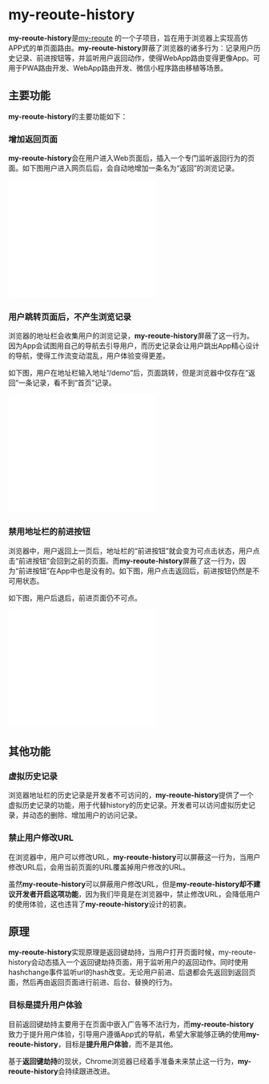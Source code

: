
# my-reoute-history

**my-reoute-history**是[my-reoute](https://github.com/laden666666 "") 的一个子项目，旨在用于浏览器上实现高仿APP式的单页面路由。**my-reoute-history**屏蔽了浏览器的诸多行为：记录用户历史记录、前进按钮等，并监听用户返回动作，使得WebApp路由变得更像App。可用于PWA路由开发、WebApp路由开发、微信小程序路由移植等场景。


## 主要功能

**my-reoute-history**的主要功能如下：


### 增加返回页面

**my-reoute-history**会在用户进入Web页面后，插入一个专门监听返回行为的页面。如下图用户进入网页后后，会自动地增加一条名为“返回”的浏览记录。

![Alt](./doc-jsx/GIF.gif)


### 用户跳转页面后，不产生浏览记录

浏览器的地址栏会收集用户的浏览记录，**my-reoute-history**屏蔽了这一行为。因为App会试图用自己的导航去引导用户，而历史记录会让用户跳出App精心设计的导航，使得工作流变动混乱，用户体验变得更差。


如下图，用户在地址栏输入地址“/demo”后，页面跳转，但是浏览器中仅存在“返回”一条记录，看不到“首页”记录。

![Alt](./doc-jsx/GIF2.gif)


### 禁用地址栏的前进按钮

浏览器中，用户返回上一页后，地址栏的“前进按钮”就会变为可点击状态，用户点击“前进按钮”会回到之前的页面。而**my-reoute-history**屏蔽了这一行为，因为“前进按钮”在App中也是没有的。如下图，用户点击返回后，前进按钮仍然是不可用状态。


如下图，用户后退后，前进页面仍不可点。

![Alt](./doc-jsx/GIF3.gif)



## 其他功能

### 虚拟历史记录

浏览器地址栏的历史记录是开发者不可访问的，**my-reoute-history**提供了一个虚拟历史记录的功能，用于代替history的历史记录。开发者可以访问虚拟历史记录，并动态的删除、增加用户的访问记录。



### 禁止用户修改URL

在浏览器中，用户可以修改URL，**my-reoute-history**可以屏蔽这一行为，当用户修改URL后，会用当前页面的URL覆盖掉用户修改的URL。


虽然**my-reoute-history**可以屏蔽用户修改URL，但是**my-reoute-history却不建议开发者开启这项功能**，因为我们毕竟是在浏览器中，禁止修改URL，会降低用户的使用体验，这也违背了**my-reoute-history**设计的初衷。




## 原理

**my-reoute-history**实现原理是返回键劫持，当用户打开页面时候，my-reoute-history会动态插入一个返回键劫持页面，用于监听用户的返回动作。同时使用hashchange事件监听url的hash改变。无论用户前进、后退都会先返回到返回页面，然后再由返回页面进行前进、后台、替换的行为。


### 目标是提升用户体验

目前返回键劫持主要用于在页面中嵌入广告等不法行为，而**my-reoute-history**致力于提升用户体验，引导用户遵循App式的导航，希望大家能够正确的使用**my-reoute-history**，目标是**提升用户体验**，而不是其他。


基于**返回键劫持**的现状，Chrome浏览器已经着手准备未来禁止这一行为，**my-reoute-history**会持续跟进改进。




